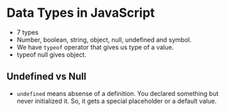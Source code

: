 # Data Types in JavaScript

- 7 types
- Number, boolean, string, object, null, undefined and symbol.
- We have `typeof` operator that gives us type of a value.
- typeof null gives object.

## Undefined vs Null

- `undefined` means absense of a definition. You declared something but never initialized it. So, it gets a special placeholder or a default value.
